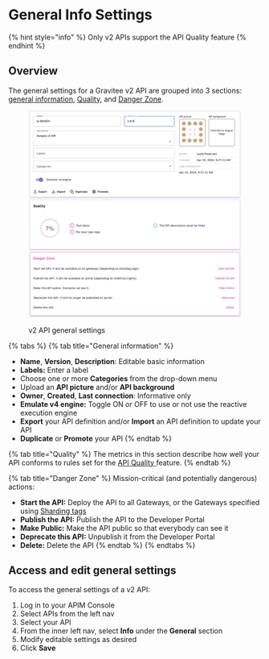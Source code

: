 # General Info Settings

{% hint style="info" %}
Only v2 APIs support the API Quality feature
{% endhint %}

## Overview

The general settings for a Gravitee v2 API are grouped into 3 sections: [general information](general-info-settings.md#general-information), [Quality](general-info-settings.md#quality), and [Danger Zone](general-info-settings.md#danger-zone).

<figure><img src="../../../../.gitbook/assets/v2 general settings.png" alt=""><figcaption><p>v2 API general settings</p></figcaption></figure>

{% tabs %}
{% tab title="General information" %}
* **Name**, **Version**, **Description**: Editable basic information
* **Labels:** Enter a label
* Choose one or more **Categories** from the drop-down menu
* Upload an **API picture** and/or **API background**
* **Owner**, **Created**, **Last connection**: Informative only
* **Emulate v4 engine:** Toggle ON or OFF to use or not use the reactive execution engine
* **Export** your API definition and/or **Import** an API definition to update your API
* **Duplicate** or **Promote** your API
{% endtab %}

{% tab title="Quality" %}
The metrics in this section describe how well your API conforms to rules set for the [API Quality ](../../api-measurement-tracking-and-analytics/using-the-api-quality-feature.md)feature.
{% endtab %}

{% tab title="Danger Zone" %}
Mission-critical (and potentially dangerous) actions:

* **Start the API:** Deploy the API to all Gateways, or the Gateways specified using [Sharding tags](../../../using-the-gravitee-api-management-components/apim-gateway/sharding-tags.md)
* **Publish the API:** Publish the API to the Developer Portal
* **Make Public:** Make the API public so that everybody can see it
* **Deprecate this API:** Unpublish it from the Developer Portal
* **Delete:** Delete the API
{% endtab %}
{% endtabs %}

## Access and edit general settings

To access the general settings of a v2 API:

1. Log in to your APIM Console
2. Select APIs from the left nav
3. Select your API
4. From the inner left nav, select **Info** under the **General** section
5. Modify editable settings as desired
6. Click **Save**
